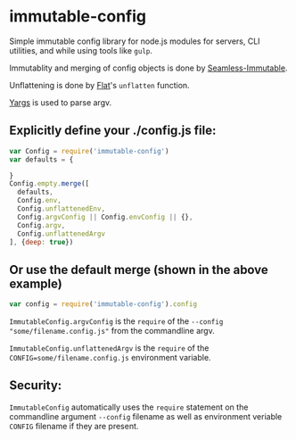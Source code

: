 # immutable-config
Simple immutable config library for node.js modules for servers, CLI utilities, and while using tools like `gulp`.

Immutablity and merging of config objects is done by [Seamless-Immutable](https://www.npmjs.com/package/seamless-immutable).

Unflattening is done by [Flat](https://www.npmjs.com/package/flat)'s `unflatten` function.

[Yargs](https://www.npmjs.com/package/yargs) is used to parse argv.

Explicitly define your ./config.js file:
--
```js
var Config = require('immutable-config')
var defaults = {

}
Config.empty.merge([
  defaults,
  Config.env,
  Config.unflattenedEnv,
  Config.argvConfig || Config.envConfig || {},
  Config.argv,
  Config.unflattenedArgv
], {deep: true})
```
Or use the default merge (shown in the above example)
--
```js
var config = require('immutable-config').config
```

`ImmutableConfig.argvConfig` is the `require` of the `--config "some/filename.config.js"` from the commandline argv.

`ImmutableConfig.unflattenedArgv` is the `require` of the `CONFIG=some/filename.config.js` environment variable.

Security:
--
`ImmutableConfig` automatically uses the `require` statement on the commandline argument `--config` filename as well as environment veriable `CONFIG` filename if they are present.
